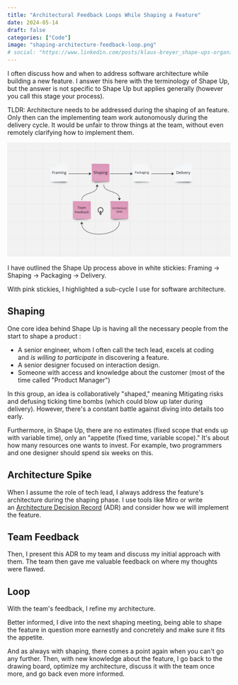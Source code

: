 ```yaml
---
title: "Architectural Feedback Loops While Shaping a Feature"
date: 2024-05-14
draft: false
categories: ["Code"]
image: "shaping-architecture-feedback-loop.png"
# social: "https://www.linkedin.com/posts/klaus-breyer_shape-ups-organizational-impact-klaus-activity-7105845252837498880-YFVg"
---
```


I often discuss how and when to address software architecture while building a new feature. I answer this here with the terminology of Shape Up, but the answer is not specific to Shape Up but applies generally (however you call this stage your process).

TLDR: Architecture needs to be addressed during the shaping of an feature. Only then can the implementing team work autonomously during the delivery cycle. It would be unfair to throw things at the team, without even remotely clarifying how to implement them.

![Framing → Shaping → Packaging → Delivery](shaping-architecture-feedback-loop.png)

I have outlined the Shape Up process above in white stickies: Framing → Shaping → Packaging → Delivery.

With pink stickies, I highlighted a sub-cycle I use for software architecture.

## Shaping

One core idea behind Shape Up is having all the necessary people from the start to shape a product :

- A senior engineer, whom I often call the tech lead, excels at coding and *is willing to participate* in discovering a feature.
- A senior designer focused on interaction design.
- Someone with access and knowledge about the customer (most of the time called "Product Manager")

In this group, an idea is collaboratively "shaped," meaning Mitigating risks and defusing ticking time bombs (which could blow up later during delivery). However, there's a constant battle against diving into details too early.

Furthermore, in Shape Up, there are no estimates (fixed scope that ends up with variable time), only an "appetite (fixed time, variable scope)." It's about how many resources one wants to invest. For example, two programmers and one designer should spend six weeks on this.

## Architecture Spike

When I assume the role of tech lead, I always address the feature's architecture during the shaping phase. I use tools like Miro or write an [Architecture Decision Record](https://github.com/joelparkerhenderson/architecture-decision-record/) (ADR) and consider how we will implement the feature.

## Team Feedback

Then, I present this ADR to my team and discuss my initial approach with them. The team then gave me valuable feedback on where my thoughts were flawed.

## Loop

With the team's feedback, I refine my architecture.

Better informed, I dive into the next shaping meeting, being able to shape the feature in question more earnestly and concretely and make sure it fits the appetite.

And as always with shaping, there comes a point again when you can't go any further. Then, with new knowledge about the feature, I go back to the drawing board, optimize my architecture, discuss it with the team once more, and go back even more informed.
